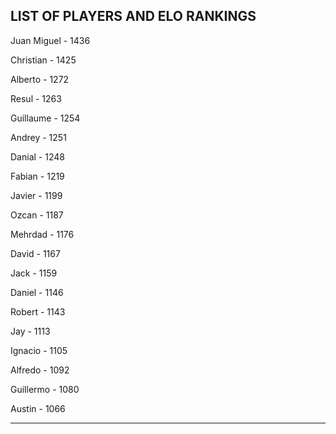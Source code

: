 ## LIST OF PLAYERS AND ELO RANKINGS


Juan Miguel - 1436


Christian - 1425


Alberto - 1272


Resul - 1263


Guillaume - 1254


Andrey - 1251


Danial - 1248


Fabian - 1219


Javier - 1199


Ozcan - 1187


Mehrdad - 1176


David - 1167


Jack - 1159


Daniel - 1146


Robert - 1143


Jay - 1113


Ignacio - 1105


Alfredo - 1092


Guillermo - 1080


Austin - 1066



--------------------------------------------------------------
